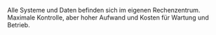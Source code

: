 Alle Systeme und Daten befinden sich im eigenen Rechenzentrum.
Maximale Kontrolle, aber hoher Aufwand und Kosten für Wartung und Betrieb.
